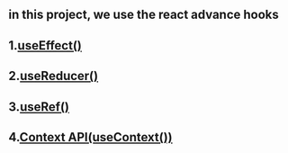 ## in this project, we use the react advance hooks 

## 1.[useEffect()](https://reactjs.org/docs/hooks-reference.html#useeffect)

## 2.[useReducer()](https://regitactjs.org/docs/hooks-reference.html#usereducer)

## 3.[useRef()](https://reactjs.org/docs/hooks-reference.html#useref)

## 4.[Context API(useContext())](https://reactjs.org/docs/hooks-reference.html#usecontext)
